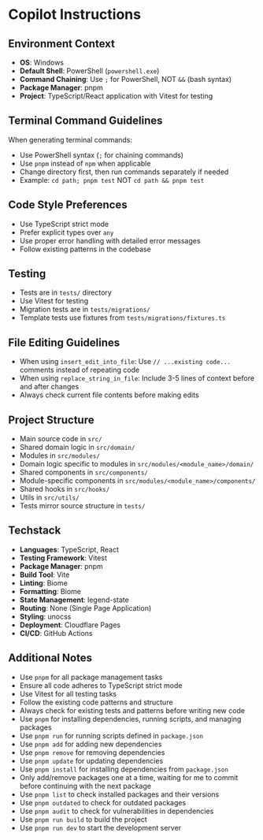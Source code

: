 # Copilot Instructions

## Environment Context
- **OS**: Windows
- **Default Shell**: PowerShell (`powershell.exe`)
- **Command Chaining**: Use `;` for PowerShell, NOT `&&` (bash syntax)
- **Package Manager**: pnpm
- **Project**: TypeScript/React application with Vitest for testing

## Terminal Command Guidelines
When generating terminal commands:
- Use PowerShell syntax (`;` for chaining commands)
- Use `pnpm` instead of `npm` when applicable
- Change directory first, then run commands separately if needed
- Example: `cd path; pnpm test` NOT `cd path && pnpm test`

## Code Style Preferences
- Use TypeScript strict mode
- Prefer explicit types over `any`
- Use proper error handling with detailed error messages
- Follow existing patterns in the codebase

## Testing
- Tests are in `tests/` directory
- Use Vitest for testing
- Migration tests are in `tests/migrations/`
- Template tests use fixtures from `tests/migrations/fixtures.ts`

## File Editing Guidelines
- When using `insert_edit_into_file`: Use `// ...existing code...` comments instead of repeating code
- When using `replace_string_in_file`: Include 3-5 lines of context before and after changes
- Always check current file contents before making edits

## Project Structure
- Main source code in `src/`
- Shared domain logic in `src/domain/`
- Modules in `src/modules/`
- Domain logic specific to modules in `src/modules/<module_name>/domain/`
- Shared components in `src/components/`
- Module-specific components in `src/modules/<module_name>/components/`
- Shared hooks in `src/hooks/`
- Utils in `src/utils/`
- Tests mirror source structure in `tests/`

## Techstack
- **Languages**: TypeScript, React
- **Testing Framework**: Vitest
- **Package Manager**: pnpm
- **Build Tool**: Vite
- **Linting**: Biome
- **Formatting**: Biome
- **State Management**: legend-state
- **Routing**: None (Single Page Application)
- **Styling**: unocss
- **Deployment**: Cloudflare Pages
- **CI/CD**: GitHub Actions
## Additional Notes
- Use `pnpm` for all package management tasks
- Ensure all code adheres to TypeScript strict mode
- Use Vitest for all testing tasks
- Follow the existing code patterns and structure
- Always check for existing tests and patterns before writing new code
- Use `pnpm` for installing dependencies, running scripts, and managing packages
- Use `pnpm run` for running scripts defined in `package.json`
- Use `pnpm add` for adding new dependencies
- Use `pnpm remove` for removing dependencies
- Use `pnpm update` for updating dependencies
- Use `pnpm install` for installing dependencies from `package.json`
- Only add/remove packages one at a time, waiting for me to commit before continuing with the next package
- Use `pnpm list` to check installed packages and their versions
- Use `pnpm outdated` to check for outdated packages
- Use `pnpm audit` to check for vulnerabilities in dependencies
- Use `pnpm run build` to build the project
- Use `pnpm run dev` to start the development server